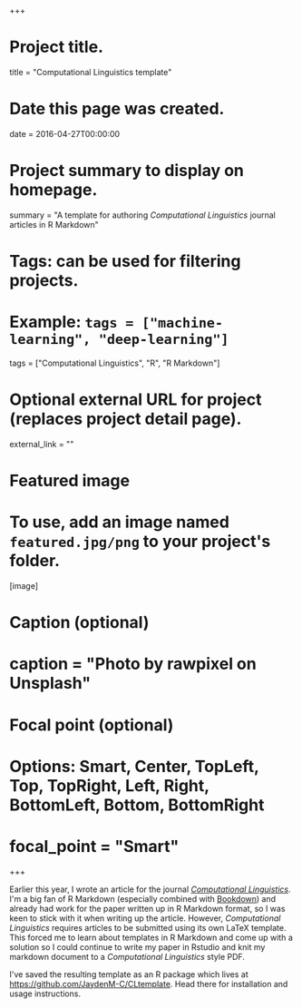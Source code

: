 +++
# Project title.
title = "Computational Linguistics template"

# Date this page was created.
date = 2016-04-27T00:00:00

# Project summary to display on homepage.
summary = "A template for authoring _Computational Linguistics_ journal articles in R Markdown"

# Tags: can be used for filtering projects.
# Example: `tags = ["machine-learning", "deep-learning"]`
tags = ["Computational Linguistics", "R", "R Markdown"]

# Optional external URL for project (replaces project detail page).
external_link = ""

# Featured image
# To use, add an image named `featured.jpg/png` to your project's folder. 
[image]
  # Caption (optional)
  # caption = "Photo by rawpixel on Unsplash"
  
  # Focal point (optional)
  # Options: Smart, Center, TopLeft, Top, TopRight, Left, Right, BottomLeft, Bottom, BottomRight
  # focal_point = "Smart"
+++

Earlier this year, I wrote an article for the journal [_Computational Linguistics_](https://www.mitpressjournals.org/loi/coli). I'm a big fan of R Markdown (especially combined with [Bookdown](https://bookdown.org/)) and already had work for the paper written up in R Markdown format, so I was keen to stick with it when writing up the article. However, _Computational Linguistics_ requires articles to be submitted using its own LaTeX template. This forced me to learn about templates in R Markdown and come up with a solution so I could continue to write my paper in Rstudio and knit my markdown document to a _Computational Linguistics_ style PDF.

I've saved the resulting template as an R package which lives at https://github.com/JaydenM-C/CLtemplate. Head there for installation and usage instructions.
